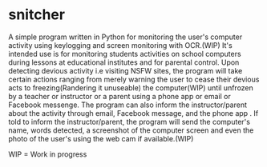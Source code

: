 # snitcher
A simple program written in Python for monitoring the user's computer activity using keylogging and screen monitoring with OCR.(WIP) It's intended use is for monitoring students activities on school computers during lessons at educational institutes and for parental control. Upon detecting devious activity i.e visiting NSFW sites, the program will take certain actions ranging from merely warning the user to cease their devious acts to freezing(Randering it unuseable) the computer(WIP) until unfrozen by a teacher or instructor or a parent using a phone app or email or Facebook messenge. The program can also inform the instructor/parent about the activity through email, Facebook message, and the phone app . If told to inform the instructor/parent, the program will send the computer's name, words detected, a screenshot of the computer screen and even the photo of the user's using the web cam if available.(WIP)

WIP = Work in progress
